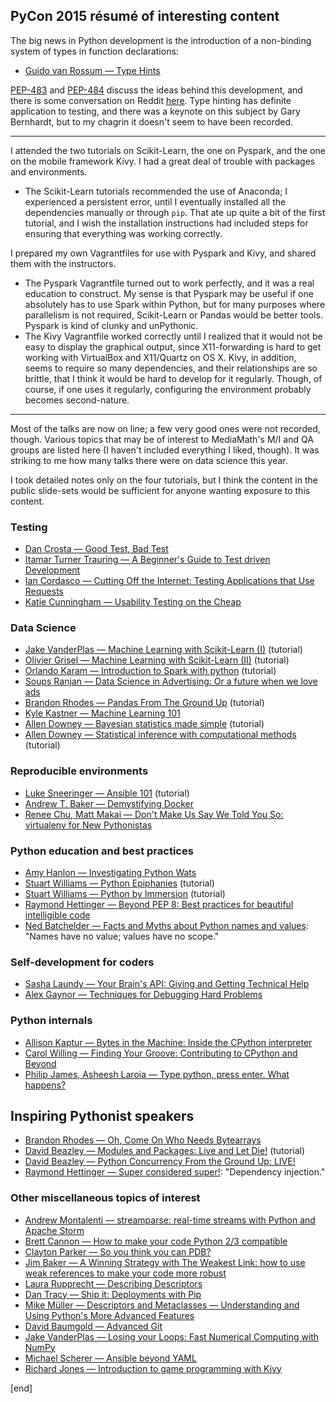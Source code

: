 ## PyCon 2015 résumé of interesting content

The big news in Python development is the introduction of a non-binding system of types in function declarations:

 * [Guido van Rossum — Type Hints](https://www.youtube.com/watch?v=2wDvzy6Hgxg)

[PEP-483](https://www.python.org/dev/peps/pep-0483/) and [PEP-484](https://www.python.org/dev/peps/pep-0484/) discuss the ideas behind this development, and there is some conversation on Reddit [here](http://www.reddit.com/r/Python/comments/2pveeq/guido_van_rossum_the_theory_of_type_hinting_for/). Type hinting has definite application to testing, and there was a keynote on this subject by Gary Bernhardt, but to my chagrin it doesn't seem to have been recorded.

---

I attended the two tutorials on Scikit-Learn, the one on Pyspark, and the one on the mobile framework Kivy. I had a great deal of trouble with packages and environments. 

 * The Scikit-Learn tutorials recommended the use of Anaconda; I experienced a persistent error, until I eventually installed all the dependencies manually or through `pip`. That ate up quite a bit of the first tutorial, and I wish the installation instructions had included steps for ensuring that everything was working correctly.
 
I prepared my own Vagrantfiles for use with Pyspark and Kivy, and shared them with the instructors.

 * The Pyspark Vagrantfile turned out to work perfectly, and it was a real education to construct. My sense is that Pyspark may be useful if one absolutely has to use Spark within Python, but for many purposes where parallelism is not required, Scikit-Learn or Pandas would be better tools. Pyspark is kind of clunky and unPythonic.
 * The Kivy Vagrantfile worked correctly until I realized that it would not be easy to display the graphical output, since X11-forwarding is hard to get working with VirtualBox and X11/Quartz on OS X. Kivy, in addition, seems to require so many dependencies, and their relationships are so brittle, that I think it would be hard to develop for it regularly. Though, of course, if one uses it regularly, configuring the environment probably becomes second-nature.

---

Most of the talks are now on line; a few very good ones were not recorded, though. Various topics that may be of interest to MediaMath's M/I and QA groups are listed here (I haven't included everything I liked, though). It was striking to me how many talks there were on data science this year.

I took detailed notes only on the four tutorials, but I think the content in the public slide-sets would be sufficient for anyone wanting exposure to this content. 

### Testing

 * [Dan Crosta — Good Test, Bad Test](https://www.youtube.com/watch?v=RfR_QRoNZxo)
 * [Itamar Turner Trauring — A Beginner's Guide to Test driven Development](https://www.youtube.com/watch?v=dM7N6PFP3uo)
 * [Ian Cordasco — Cutting Off the Internet: Testing Applications that Use Requests](https://www.youtube.com/watch?v=YHbKxFcDltM)
 * [Katie Cunningham — Usability Testing on the Cheap](https://www.youtube.com/watch?v=zZx2l3BTCrg)
 
### Data Science

 * [Jake VanderPlas — Machine Learning with Scikit-Learn (I)](https://www.youtube.com/watch?v=L7R4HUQ-eQ0) (tutorial)
 * [Olivier Grisel — Machine Learning with Scikit-Learn (II)](https://www.youtube.com/watch?v=oGqGxvqA9-k) (tutorial)
 * [Orlando Karam — Introduction to Spark with python](https://www.youtube.com/watch?v=9xYfNznjClE) (tutorial)
 * [Soups Ranjan — Data Science in Advertising: Or a future when we love ads](https://www.youtube.com/watch?v=HZTgLuOpFU8)
 * [Brandon Rhodes — Pandas From The Ground Up](https://www.youtube.com/watch?v=5JnMutdy6Fw) (tutorial)
 * [Kyle Kastner — Machine Learning 101](https://www.youtube.com/watch?v=r-1XJBHot58)
 * [Allen Downey — Bayesian statistics made simple](https://www.youtube.com/watch?v=5W715nfJNJw) (tutorial)
 * [Allen Downey — Statistical inference with computational methods](https://www.youtube.com/watch?v=5Vjrqnk7Igs) (tutorial)

### Reproducible environments

 * [Luke Sneeringer — Ansible 101](https://www.youtube.com/watch?v=-i1pZ6vvMX8) (tutorial)
 * [Andrew T. Baker — Demystifying Docker](https://www.youtube.com/watch?v=GVVtR_hrdKI)
 * [Renee Chu, Matt Makai — Don't Make Us Say We Told You So: virtualenv for New Pythonistas](https://www.youtube.com/watch?v=Xdv7vwIIThY)
 
### Python education and best practices

 * [Amy Hanlon — Investigating Python Wats](https://www.youtube.com/watch?v=sH4XF6pKKmk)
 * [Stuart Williams — Python Epiphanies](https://www.youtube.com/watch?v=Ug0iDjbMPVg) (tutorial)
 * [Stuart Williams — Python by Immersion](https://www.youtube.com/watch?v=RVNIdoepdzU) (tutorial)
 * [Raymond Hettinger — Beyond PEP 8: Best practices for beautiful intelligible code](https://www.youtube.com/watch?v=wf-BqAjZb8M)
 * [Ned Batchelder — Facts and Myths about Python names and values](https://www.youtube.com/watch?v=_AEJHKGk9ns): "Names have no value; values have no scope."

### Self-development for coders

 * [Sasha Laundy — Your Brain's API: Giving and Getting Technical Help](https://www.youtube.com/watch?v=hY14Er6JX2s)
 * [Alex Gaynor — Techniques for Debugging Hard Problems](https://www.youtube.com/watch?v=ij99SGGEX34)

### Python internals

 * [Allison Kaptur — Bytes in the Machine: Inside the CPython interpreter](https://www.youtube.com/watch?v=HVUTjQzESeo)
 * [Carol Willing — Finding Your Groove: Contributing to CPython and Beyond](https://www.youtube.com/watch?v=szeo1XgmuEk)
 * [Philip James, Asheesh Laroia — Type python, press enter. What happens?](https://www.youtube.com/watch?v=XVhSjZYwZJo)

## Inspiring Pythonist speakers
 
 * [Brandon Rhodes — Oh, Come On Who Needs Bytearrays](https://www.youtube.com/watch?v=z9Hmys8ojno)
 * [David Beazley — Modules and Packages: Live and Let Die!](https://www.youtube.com/watch?v=0oTh1CXRaQ0) (tutorial)
 * [David Beazley — Python Concurrency From the Ground Up: LIVE!](https://www.youtube.com/watch?v=MCs5OvhV9S4)
 * [Raymond Hettinger — Super considered super!](https://www.youtube.com/watch?v=EiOglTERPEo): "Dependency injection."

### Other miscellaneous topics of interest

 * [Andrew Montalenti — streamparse: real-time streams with Python and Apache Storm](https://www.youtube.com/watch?v=ja4Qj9-l6WQ)
 * [Brett Cannon — How to make your code Python 2/3 compatible](https://www.youtube.com/watch?v=KPzDX5TX5HE)
 * [Clayton Parker — So you think you can PDB?](https://www.youtube.com/watch?v=P0pIW5tJrRM)
 * [Jim Baker — A Winning Strategy with The Weakest Link: how to use weak references to make your code more robust](https://www.youtube.com/watch?v=NknSssmLk4w)
 * [Laura Rupprecht — Describing Descriptors](https://www.youtube.com/watch?v=h2-WPwGnHqE)
 * [Dan Tracy — Ship it: Deployments with Pip](https://www.youtube.com/watch?v=aD2CfKQB5xM) 
 * [Mike Müller — Descriptors and Metaclasses — Understanding and Using Python's More Advanced Features](https://www.youtube.com/watch?v=v2WTVCyTYMw)
 * [David Baumgold — Advanced Git](https://www.youtube.com/watch?v=4EOZvow1mk4)
 * [Jake VanderPlas — Losing your Loops: Fast Numerical Computing with NumPy ](https://www.youtube.com/watch?v=EEUXKG97YRw)
 * [Michael Scherer — Ansible beyond YAML](https://www.youtube.com/watch?v=igJTEugHozM)
 * [Richard Jones — Introduction to game programming with Kivy](https://www.youtube.com/watch?v=U14P8gtjQmU)

[end]